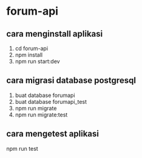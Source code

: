 # forum-api
## cara menginstall aplikasi
1. cd forum-api
2. npm install
3. npm run start:dev
## cara migrasi database postgresql
1. buat database forumapi
2. buat database forumapi_test
3. npm run migrate
4. npm run migrate:test

## cara mengetest aplikasi
npm run test
